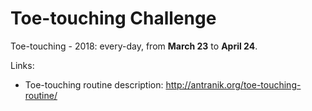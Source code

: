 # Toe-touching Challenge

Toe-touching - 2018: every-day, from **March 23** to **April 24**.

Links:
- Toe-touching routine description: http://antranik.org/toe-touching-routine/
